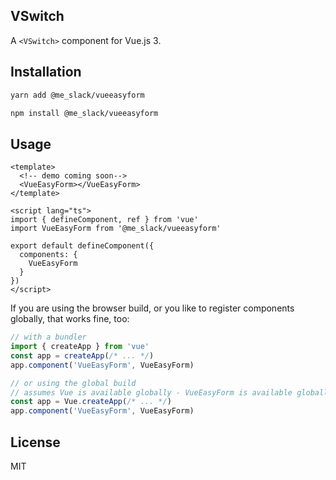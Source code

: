 ## VSwitch

A `<VSwitch>` component for Vue.js 3.

## Installation

```sh
yarn add @me_slack/vueeasyform

npm install @me_slack/vueeasyform
```

## Usage


```vue
<template>
  <!-- demo coming soon-->
  <VueEasyForm></VueEasyForm>
</template>

<script lang="ts">
import { defineComponent, ref } from 'vue'
import VueEasyForm from '@me_slack/vueeasyform'

export default defineComponent({
  components: {
    VueEasyForm
  }
})
</script>
```

If you are using the browser build, or you like to register components globally, that works fine, too:

```js
// with a bundler
import { createApp } from 'vue'
const app = createApp(/* ... */)
app.component('VueEasyForm', VueEasyForm)

// or using the global build
// assumes Vue is available globally - VueEasyForm is available globally via `VueEasyForm`
const app = Vue.createApp(/* ... */)
app.component('VueEasyForm', VueEasyForm)
```

## License

MIT
